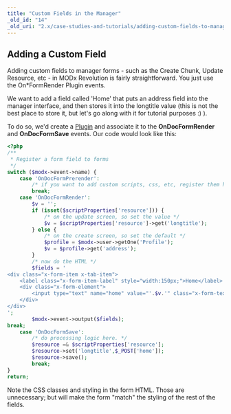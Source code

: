 ```yaml
---
title: "Custom Fields in the Manager"
_old_id: "14"
_old_uri: "2.x/case-studies-and-tutorials/adding-custom-fields-to-manager-forms"
---
```


## Adding a Custom Field

Adding custom fields to manager forms - such as the Create Chunk, Update Resource, etc - in MODx Revolution is fairly straightforward. You just use the On\*FormRender Plugin events.

We want to add a field called 'Home' that puts an address field into the manager interface, and then stores it into the longtitle value (this is not the best place to store it, but let's go along with it for tutorial purposes :) ).

To do so, we'd create a [Plugin](developing-in-modx/basic-development/plugins "Plugins") and associate it to the **OnDocFormRender** and **OnDocFormSave** events. Our code would look like this:

``` php 
<?php
/**
 * Register a form field to forms
 */
switch ($modx->event->name) {
    case 'OnDocFormPrerender':
        /* if you want to add custom scripts, css, etc, register them here */
        break;
    case 'OnDocFormRender':
        $v = '';
        if (isset($scriptProperties['resource'])) {
            /* on the update screen, so set the value */
            $v = $scriptProperties['resource']->get('longtitle');
        } else {
            /* on the create screen, so set the default */
            $profile = $modx->user->getOne('Profile');
            $v = $profile->get('address');
        }
        /* now do the HTML */
        $fields = '
<div class="x-form-item x-tab-item">
    <label class="x-form-item-label" style="width:150px;">Home</label>
    <div class="x-form-element">
        <input type="text" name="home" value="'.$v.'" class="x-form-text x-form-field" />
    </div>
</div>
';
        $modx->event->output($fields);
break;
    case 'OnDocFormSave':
        /* do processing logic here. */
        $resource =& $scriptProperties['resource'];
        $resource->set('longtitle',$_POST['home']);
        $resource->save();
        break;
}
return;
```

Note the CSS classes and styling in the form HTML. Those are unnecessary; but will make the form "match" the styling of the rest of the fields.
